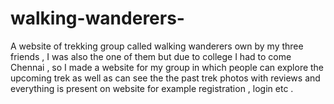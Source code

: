 # walking-wanderers-
A website of trekking group called walking wanderers  own by my three friends , I was also the one of them but due to college I had to come Chennai , so I made a website for my group in which people can explore the upcoming trek as well as can see the the past trek photos with reviews and everything is present on website for example registration , login  etc .
